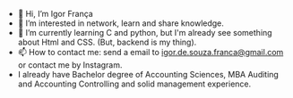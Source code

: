 - 👋 Hi, I’m Igor França
- 👀 I’m interested in network, learn and share knowledge.
- 🌱 I’m currently learning C and python, but I'm already see something about Html and CSS. (But, backend is my thing).
- 📫 How to contact me: send a email to igor.de.souza.franca@gmail.com or contact me by Instagram.
- I already have Bachelor degree of Accounting Sciences, MBA Auditing and Accounting Controlling and solid management experience.

<!---
IgorSFranca/IgorSFranca is a ✨ special ✨ repository because its `README.md` (this file) appears on your GitHub profile.
You can click the Preview link to take a look at your changes.
--->

